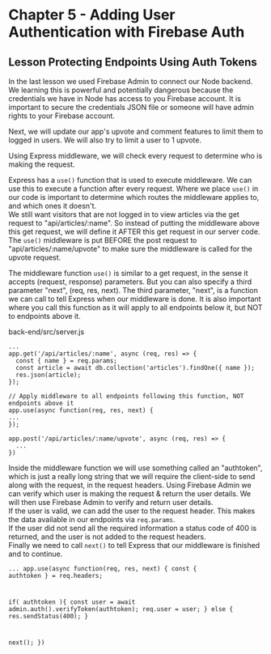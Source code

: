 # Chapter 5 - Adding User Authentication with Firebase Auth
## Lesson Protecting Endpoints Using Auth Tokens

In the last lesson we used Firebase Admin to connect our Node backend. We learning this is powerful and potentially dangerous because the credentials we have in Node has access to you Firebase account. It is important to secure the credentials JSON file or someone will have admin rights to your Firebase account.

Next, we will update our app's upvote and comment features to limit them to logged in users. We will also try to limit a user to 1 upvote.

Using Express middleware, we will check every request to determine who is making the request.

Express has a `use()` function that is used to execute middleware. We can use this to execute a function after every request. Where we place `use()` in our code is important to determine which routes the middleware applies to, and which ones it doesn't.<br> 
We still want visitors that are not logged in to view articles via the get request to "api/articles/:name". So instead of putting the middleware above this get request, we will define it AFTER this get request in our server code. The `use()` middleware is put BEFORE the post request to "api/articles/:name/upvote" to make sure the middleware is called for the upvote request.

The middleware function `use()` is similar to a get request, in the sense it accepts (request, response) parameters. But you can also specify a third parameter "next", (req, res, next). The third parameter, "next", is a function we can call to tell Express when our middleware is done. It is also important where you call this function as it will apply to all endpoints below it, but NOT to endpoints above it.

back-end/src/server.js
<pre><code>...
app.get('/api/articles/:name', async (req, res) => {
  const { name } = req.params;
  const article = await db.collection('articles').findOne({ name });
  res.json(article);
});

// Apply middleware to all endpoints following this function, NOT endpoints above it
app.use(async function(req, res, next) {
...
});

app.post('/api/articles/:name/upvote', async (req, res) => {
  ...
})
</code></pre>

Inside the middleware function we will use something called an "authtoken", which is just a really long string that we will require the client-side to send along with the request, in the request headers. Using Firebase Admin we can verify which user is making the request & return the user details. We will then use Firebase Admin to verify and return user details.<br>
If the user is valid, we can add the user to the request header. This makes the data available in our endpoints via `req.params`.<br>
If the user did not send all the required information a status code of 400 is returned, and the user is not added to the request headers.<br>
Finally we need to call `next()` to tell Express that our middleware is finished and to continue.

<code><pre>...
app.use(async function(req, res, next) {
  const { authtoken } = req.headers;

  if( authtoken ){
    const user = await admin.auth().verifyToken(authtoken);
    req.user = user;
  } else {
    res.sendStatus(400);
  }

  next();
})
</pre></code>
